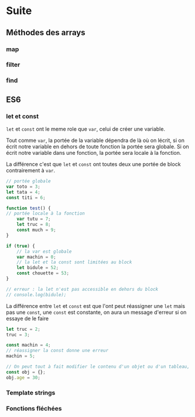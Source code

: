 # Suite

## Méthodes des arrays

### map

### filter

### find

## ES6

### let et const

`let` et `const` ont le meme role que `var`, celui de créer une variable.

Tout comme `var`, la portée de la variable dépendra de là où on lécrit, si on écrit notre variable en dehors de toute fonction la portée sera globale. Si on écrit notre variable dans une fonction, la portée sera locale à la fonction.

La différence c'est que `let` et `const` ont toutes deux une portée de block contrairement à `var`.

```js
// portée globale
var toto = 3;
let tata = 4;
const titi = 6;

function test() {
// portée locale à la fonction
    var tutu = 7;
    let truc = 8;
    const much = 9;
}

if (true) {
    // la var est globale
    var machin = 0;
    // la let et la const sont limitées au block
    let bidule = 52;
    const chouette = 53;
}

// erreur : la let n'est pas accessible en dehors du block
// console.log(bidule);
```

La différence entre `let` et `const` est que l'ont peut réassigner une `let` mais pas une `const`, une `const` est constante, on aura un message d'erreur si on essaye de le faire

```js
let truc = 2;
truc = 3;

const machin = 4;
// réassigner la const donne une erreur
machin = 5;

// On peut tout à fait modifier le contenu d'un objet ou d'un tableau, réassigner une propriété ce n'est pas la même chose que réassigner la constante dans sa globalité
const obj = {};
obj.age = 30;
```

### Template strings

### Fonctions fléchées
